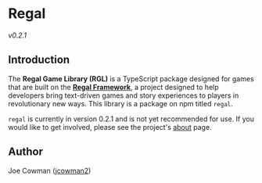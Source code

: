 # Regal

*v0.2.1*

## Introduction

The **Regal Game Library (RGL)** is a TypeScript package designed for games that are built on the [**Regal Framework**](https://github.com/regal/about), a project designed to help developers bring text-driven games and story experiences to players in revolutionary new ways. This library is a package on npm titled `regal`.

`regal` is currently in version 0.2.1 and is not yet recommended for use. If you would like to get involved, please see the project's [about](https://github.com/regal/about) page.

## Author

Joe Cowman ([jcowman2](https://github.com/jcowman2))
